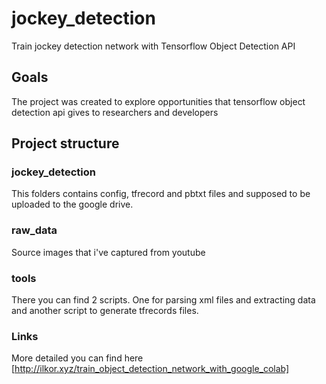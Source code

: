 # jockey_detection
Train jockey detection network with Tensorflow Object Detection API

## Goals
The project was created to explore opportunities that tensorflow object detection api gives to researchers and developers

## Project structure
### jockey_detection
This folders contains config, tfrecord and pbtxt files and supposed to be uploaded to the google drive. 

### raw_data
Source images that i've captured from youtube

### tools
There you can find 2 scripts. One for parsing xml files and extracting data and another script to generate tfrecords files.


### Links
More detailed you can find here [http://ilkor.xyz/train_object_detection_network_with_google_colab]